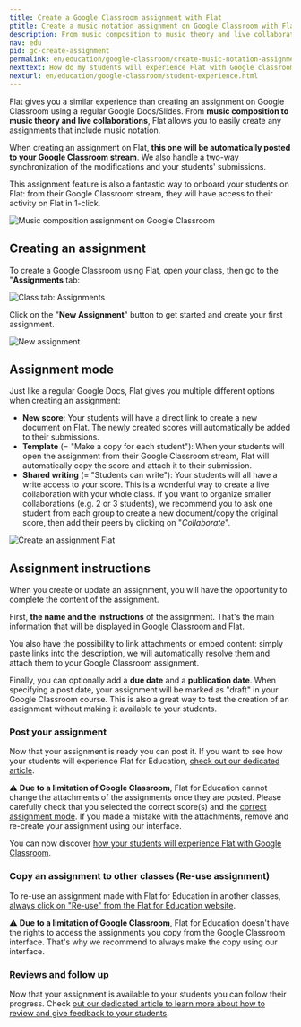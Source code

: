 ```yaml
---
title: Create a Google Classroom assignment with Flat
ptitle: Create a music notation assignment on Google Classroom with Flat
description: From music composition to music theory and live collaborations, Flat is your best option to create music notation assignments
nav: edu
pid: gc-create-assignment
permalink: en/education/google-classroom/create-music-notation-assignment.html
nexttext: How do my students will experience Flat with Google classroom?
nexturl: en/education/google-classroom/student-experience.html
---
```


Flat gives you a similar experience than creating an assignment on Google Classroom using a regular Google Docs/Slides. From **music composition to music theory and live collaborations**, Flat allows you to easily create any assignments that include music notation.

When creating an assignment on Flat, **this one will be automatically posted to your Google Classroom stream**. We also handle a two-way synchronization of the modifications and your students' submissions.

This assignment feature is also a fantastic way to onboard your students on Flat: from their Google Classroom stream, they will have access to their activity on Flat in 1-click.

![Music composition assignment on Google Classroom](/help/assets/img/edu/gc-stream-student.png)

## Creating an assignment

To create a Google Classroom using Flat, open your class, then go to the "**Assignments** tab:

![Class tab: Assignments](/help/assets/img/edu/class-tab-assignments.png)

Click on the "**New Assignment**" button to get started and create your first assignment.

![New assignment](/help/assets/img/edu/class-new-assignment-btn.png)

## Assignment mode

Just like a regular Google Docs, Flat gives you multiple different options when creating an assignment:

* **New score**: Your students will have a direct link to create a new document on Flat. The newly created scores will automatically be added to their submissions.
* **Template** (= "Make a copy for each student"): When your students will open the assignment from their Google Classroom stream, Flat will automatically copy the score and attach it to their submission.
* **Shared writing** (= "Students can write"): Your students will all have a write access to your score. This is a wonderful way to create a live collaboration with your whole class. If you want to organize smaller collaborations (e.g. 2 or 3 students), we recommend you to ask one student from each group to create a new document/copy the original score, then add their peers by clicking on "*Collaborate*".

![Create an assignment Flat](/help/assets/img/edu/class-new-assignment-pick-type.png)

## Assignment instructions

When you create or update an assignment, you will have the opportunity to complete the content of the assignment.

First, **the name and the instructions** of the assignment. That's the main information that will be displayed in Google Classroom and Flat.

You also have the possibility to link attachments or embed content: simply paste links into the description, we will automatically resolve them and attach them to your Google Classroom assignment.

Finally, you can optionally add a **due date** and a **publication date**. When specifying a post date, your assignment will be marked as "draft" in your Google Classroom course. This is also a great way to test the creation of an assignment without making it available to your students.

### Post your assignment

Now that your assignment is ready you can post it. If you want to see how your students will experience Flat for Education, [check out our dedicated article](/help/en/education/student-view.html).

⚠️ **Due to a limitation of Google Classroom**, Flat for Education cannot change the attachments of the assignments once they are posted. Please carefully check that you selected the correct score(s) and the [correct assignment mode](#assignment-mode). If you made a mistake with the attachments, remove and re-create your assignment using our interface.

You can now discover [how your students will experience Flat with Google Classroom](/help/en/education/google-classroom/student-experience.html).

### Copy an assignment to other classes (Re-use assignment)

To re-use an assignment made with Flat for Education in another classes, [always click on "Re-use" from the Flat for Education website](/help/en/education/reuse-assignment.html).

⚠️ **Due to a limitation of Google Classroom**, Flat for Education doesn't have the rights to access the assignments you copy from the Google Classroom interface. That's why we recommend to always make the copy using our interface.

### Reviews and follow up

Now that your assignment is available to your students you can follow their progress. Check [out our dedicated article to learn more about how to review and give feedback to your students](/help/en/education/review-assignments-activities.html).
